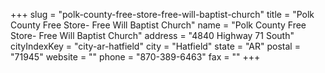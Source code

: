 +++
slug = "polk-county-free-store-free-will-baptist-church"
title = "Polk County Free Store- Free Will Baptist Church"
name = "Polk County Free Store- Free Will Baptist Church"
address = "4840 Highway 71 South"
cityIndexKey = "city-ar-hatfield"
city = "Hatfield"
state = "AR"
postal = "71945"
website = ""
phone = "870-389-6463"
fax = ""
+++
